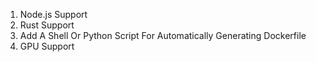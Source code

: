 1. Node.js Support
2. Rust Support
3. Add A Shell Or Python Script For Automatically Generating Dockerfile
4. GPU Support
